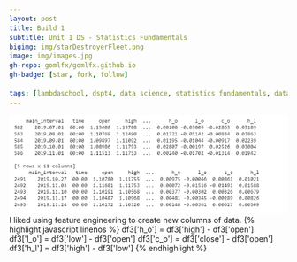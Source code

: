 ```yaml
---
layout: post
title: Build 1
subtitle: Unit 1 DS - Statistics Fundamentals
bigimg: img/starDestroyerFleet.png
image: img/images.jpg
gh-repo: gomlfx/gomlfx.github.io
gh-badge: [star, fork, follow]

tags: [lambdaschool, dspt4, data science, statistics fundamentals, data wrangling, linear algebra, build 1]
---
```



![](/img/pic1.png)
I liked using feature engineering to create new columns of data.
{% highlight javascript linenos %}
df3['h_o'] = df3['high'] - df3['open']
df3['l_o'] = df3['low'] - df3['open']
df3['c_o'] = df3['close'] - df3['open']
df3['h_l'] = df3['high'] - df3['low']
{% endhighlight %}



